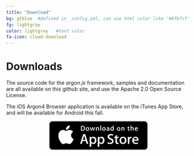```yaml
---
title: "Download"
bg: gtblue  #defined in _config.yml, can use html color like '#0fbfcf'
fg: lightgray
color: lightgray   #text color
fa-icon: cloud-download
---
```

# Downloads

The source code for the *argon.js* framework, samples and documentation are all available on this github site, and use the Apache 2.0 Open Source License. 

The iOS Argon4 Browser application is available on the iTunes App Store, and will be available for Android this fall.

<center><a href="https://itunes.apple.com/us/app/argon4/id1089308600?ls=1&mt=8"><img src="img/Download_on_the_App_Store_Badge_US-UK_135x40.svg"></a></center>
